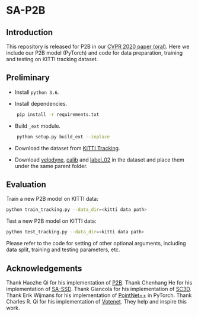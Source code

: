 # SA-P2B

## Introduction

This repository is released for P2B in our [CVPR 2020 paper (oral)](http://arxiv.org/abs/2005.13888). Here we include our P2B model (PyTorch) and code for data preparation, training and testing on KITTI tracking dataset.

## Preliminary

* Install ``python 3.6``.

* Install dependencies.

```bash
    pip install -r requirements.txt
```

* Build `_ext` module.
  
```bash
    python setup.py build_ext --inplace
```

* Download the dataset from [KITTI Tracking](http://www.cvlibs.net/datasets/kitti/eval_tracking.php).

* Download [velodyne](http://www.cvlibs.net/download.php?file=data_tracking_velodyne.zip), [calib](http://www.cvlibs.net/download.php?file=data_tracking_calib.zip) and [label_02](http://www.cvlibs.net/download.php?file=data_tracking_label_2.zip) in the dataset and place them under the same parent folder.

## Evaluation

Train a new P2B model on KITTI data:

```bash
python train_tracking.py --data_dir=<kitti data path>
```

Test a new P2B model on KITTI data:

```bash
python test_tracking.py --data_dir=<kitti data path>
```

Please refer to the code for setting of other optional arguments, including data split, training and testing parameters, etc.

## Acknowledgements

Thank Haozhe Qi for his implementation of [P2B](https://github.com/HaozheQi/P2B).
Thank Chenhang He for his implementation of [SA-SSD](https://github.com/skyhehe123/SA-SSD).
Thank Giancola for his implementation of [SC3D](https://github.com/SilvioGiancola/ShapeCompletion3DTracking).
Thank Erik Wijmans for his implementation of [PointNet++](https://github.com/erikwijmans/Pointnet2_PyTorch) in PyTorch.
Thank Charles R. Qi for his implementation of [Votenet](https://github.com/facebookresearch/votenet).
They help and inspire this work.
